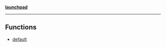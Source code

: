 [**launchpad**](index.md)

***

## Functions

- [default](app.investor-portal.page.Function.default.md)
